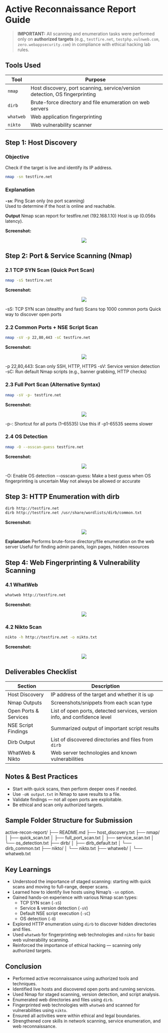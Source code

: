 # Active Reconnaissance Report Guide

> **IMPORTANT:** All scanning and enumeration tasks were performed only on **authorized targets** (e.g., `testfire.net`, `testphp.vulnweb.com`, `zero.webappsecurity.com`) in compliance with ethical hacking lab rules.

## Tools Used

| Tool     | Purpose                                                                 |
|----------|-------------------------------------------------------------------------|
| `nmap`   | Host discovery, port scanning, service/version detection, OS fingerprinting |
| `dirb`   | Brute-force directory and file enumeration on web servers               |
| `whatweb`| Web application fingerprinting                                          |
| `nikto`  | Web vulnerability scanner                                               |


## Step 1: Host Discovery
### Objective
Check if the target is live and identify its IP address.
```bash
nmap -sn testfire.net
```
### Explanation
**`-sn`**: Ping Scan only (no port scanning)  
Used to determine if the host is online and reachable.

**Output**
Nmap scan report for testfire.net (192.168.1.10)
Host is up (0.056s latency).

**Screenshot:**
<p align="center">
  <img src="https://github.com/BAmisha-CS/Skill-Horison/blob/main/Assignment%203/Screenshots/Host_Discovery.png">
</p>

## Step 2: Port & Service Scanning (Nmap)
### 2.1 TCP SYN Scan (Quick Port Scan)
```bash
nmap -sS testfire.net
```
**Screenshot:**
<p align="center">
  <img src="https://github.com/BAmisha-CS/Skill-Horison/blob/main/Assignment%203/Screenshots/TCP_SYN_SCAN.png">
</p>

-sS: TCP SYN scan (stealthy and fast)
Scans top 1000 common ports
Quick way to discover open ports

### 2.2 Common Ports + NSE Script Scan
```bash
nmap -sV -p 22,80,443 -sC testfire.net
```
**Screenshot:**
<p align="center">
  <img src="https://github.com/BAmisha-CS/Skill-Horison/blob/main/Assignment%203/Screenshots/Service_Version_Scan(common%20ports).png">
</p>

-p 22,80,443: Scan only SSH, HTTP, HTTPS
-sV: Service version detection
-sC: Run default Nmap scripts (e.g., banner grabbing, HTTP checks)

### 2.3 Full Port Scan (Alternative Syntax)
```bash
nmap -sV -p- testfire.net
```
**Screenshot:**
<p align="center">
  <img src="https://github.com/BAmisha-CS/Skill-Horison/blob/main/Assignment%203/Screenshots/full_port_scan.png">
</p>

-p-: Shortcut for all ports (1–65535)
Use this if -p1-65535 seems slower

### 2.4 OS Detection
```bash
nmap -O --osscan-guess testfire.net
```
**Screenshot:**
<p align="center">
  <img src="https://github.com/BAmisha-CS/Skill-Horison/blob/main/Assignment%203/Screenshots/OS_Detection.png">
</p>

-O: Enable OS detection
--osscan-guess: Make a best guess when OS fingerprinting is uncertain
May not always be allowed or accurate

## Step 3: HTTP Enumeration with dirb
```bash
dirb http://testfire.net
dirb http://testfire.net /usr/share/wordlists/dirb/common.txt
```
**Screenshot:**
<p align="center">
  <img src="https://github.com/BAmisha-CS/Skill-Horison/blob/main/Assignment%203/Screenshots/HTTP_Enumeration_dirb.png">
</p>

**Explanation**
Performs brute-force directory/file enumeration on the web server
Useful for finding admin panels, login pages, hidden resources

## Step 4: Web Fingerprinting & Vulnerability Scanning
### 4.1 WhatWeb
```bash
whatweb http://testfire.net
```
**Screenshot:**
<p align="center">
  <img src="https://github.com/BAmisha-CS/Skill-Horison/blob/main/Assignment%203/Screenshots/whatweb.png">
</p>

### 4.2 Nikto Scan
```bash
nikto -h http://testfire.net -o nikto.txt
```
**Screenshot:**
<p align="center">
  <img src="https://github.com/BAmisha-CS/Skill-Horison/blob/main/Assignment%203/Screenshots/nikto.png">
</p>

## Deliverables Checklist

|  Section               |  Description                                                             |
|--------------------------|-----------------------------------------------------------------------------|
| Host Discovery           | IP address of the target and whether it is up                              |
| Nmap Outputs             | Screenshots/snippets from each scan type                                   |
| Open Ports & Services    | List of open ports, detected services, version info, and confidence level  |
| NSE Script Findings      | Summarized output of important script results                               |
| Dirb Output              | List of discovered directories and files from `dirb`                        |
| WhatWeb & Nikto          | Web server technologies and known vulnerabilities                          |

##  Notes & Best Practices
- Start with quick scans, then perform deeper ones if needed.
- Use `-oN output.txt` in Nmap to save results to a file.
- Validate findings — not all open ports are exploitable.
- Be ethical and scan only authorized targets.

## Sample Folder Structure for Submission
active-recon-report/
├── README.md
├── host_discovery.txt
├── nmap/
│   ├── quick_scan.txt
│   ├── full_port_scan.txt
│   ├── service_scan.txt
│   └── os_detection.txt
├── dirb/
│   ├── dirb_default.txt
│   └── dirb_common.txt
├── nikto/
│   └── nikto.txt
├── whatweb/
│   └── whatweb.txt

## Key Learnings
- Understood the importance of staged scanning: starting with quick scans and moving to full-range, deeper scans.
- Learned how to identify live hosts using Nmap’s `-sn` option.
- Gained hands-on experience with various Nmap scan types:
  - TCP SYN scan (`-sS`)
  - Service & version detection (`-sV`)
  - Default NSE script execution (`-sC`)
  - OS detection (`-O`)
- Explored HTTP enumeration using `dirb` to discover hidden directories and files.
- Used `whatweb` for fingerprinting web technologies and `nikto` for basic web vulnerability scanning.
- Reinforced the importance of ethical hacking — scanning only authorized targets.

## Conclusion
- Performed active reconnaissance using authorized tools and techniques.
- Identified live hosts and discovered open ports and running services.
- Used Nmap for staged scanning, version detection, and script analysis.
- Enumerated web directories and files using `dirb`.
- Fingerprinted web technologies with `whatweb` and scanned for vulnerabilities using `nikto`.
- Ensured all activities were within ethical and legal boundaries.
- Strengthened core skills in network scanning, service enumeration, and web reconnaissance.
